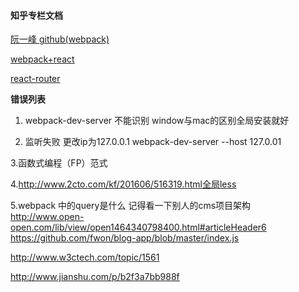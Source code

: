 #### 知乎专栏文档

[阮一峰 github(webpack)](https://github.com/ruanyf/webpack-demos#demo01-entry-file-source)

[webpack+react](http://www.jianshu.com/p/418e48e0cef1)

[react-router](http://web.jobbole.com/84294/)

**错误列表**
1. webpack-dev-server 不能识别 window与mac的区别全局安装就好

2. 监听失败 更改ip为127.0.0.1  webpack-dev-server --host 127.0.01

3.函数式编程（FP）范式

4.http://www.2cto.com/kf/201606/516319.html全局less

5.webpack 中的query是什么
记得看一下别人的cms项目架构
http://www.open-open.com/lib/view/open1464340798400.html#articleHeader6
https://github.com/fwon/blog-app/blob/master/index.js

http://www.w3ctech.com/topic/1561

http://www.jianshu.com/p/b2f3a7bb988f

